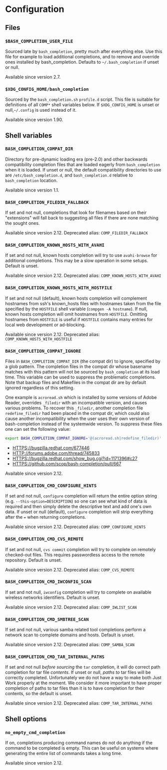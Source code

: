 # Configuration

## Files

### `$BASH_COMPLETION_USER_FILE`

Sourced late by `bash_completion`, pretty much after everything else. Use this
file for example to load additional completions, and to remove and override ones
installed by bash_completion. Defaults to `~/.bash_completion` if unset or null.

Available since version 2.7.

### `$XDG_CONFIG_HOME/bash_completion`

Sourced by the `bash_completion.sh` `profile.d` script. This file is suitable
for definitions of all `COMP*` shell variables below. If `$XDG_CONFIG_HOME` is
unset or null,`~/.config` is used instead of it.

Available since version 1.90.

## Shell variables

### `BASH_COMPLETION_COMPAT_DIR`

Directory for pre-dynamic loading era (pre-2.0) and other backwards
compatibility completion files that are loaded eagerly from `bash_completion`
when it is loaded. If unset or null, the default compatibility directories to
use are `/etc/bash_completion.d`, and `bash_completion.d` relative to
`bash_completion` location.

Available since version 1.1.

### `BASH_COMPLETION_FILEDIR_FALLBACK`

If set and not null, completions that look for filenames based on their
"extensions" will fall back to suggesting all files if there are none matching
the sought ones.

Available since version 2.12. Deprecated alias: `COMP_FILEDIR_FALLBACK`

### `BASH_COMPLETION_KNOWN_HOSTS_WITH_AVAHI`

If set and not null, known hosts completion will try to use `avahi-browse` for
additional completions. This may be a slow operation in some setups. Default is
unset.

Available since version 2.12. Deprecated alias: `COMP_KNOWN_HOSTS_WITH_AVAHI`

### `BASH_COMPLETION_KNOWN_HOSTS_WITH_HOSTFILE`

If set and not null (default), known hosts completion will complement hostnames
from ssh's known_hosts files with hostnames taken from the file specified by the
`HOSTFILE` shell variable (`compgen -A hostname`). If null, known hosts
completion will omit hostnames from `HOSTFILE`. Omitting hostnames from
`HOSTFILE` is useful if `HOSTFILE` contains many entries for local web
development or ad-blocking.

Available since version 2.12. Deprecated alias: `COMP_KNOWN_HOSTS_WITH_HOSTFILE`

### `BASH_COMPLETION_COMPAT_IGNORE`

Files in `BASH_COMPLETION_COMPAT_DIR` (the compat dir) to ignore, specified by a
glob pattern. The completion files in the compat dir whose basename matches with
this pattern will not be sourced by `bash_completion` at its load time. This
variable can be used to suppress the problematic completions. Note that backup
files and Makefiles in the compat dir are by default ignored regardless of this
setting.

One example is `acroread.sh` which is installed by some versions of Adobe
Reader, overrides `_filedir` with an incompatible version, and causes various
problems. To recover this `_filedir`, another completion file `redefine_filedir`
had been placed in the compat dir, which could also cause another
incompatibility when the user uses their own version of bash-completion instead
of the systemwide version. To suppress these files one can set the following
value:

```bash
export BASH_COMPLETION_COMPAT_IGNORE='@(acroread.sh|redefine_filedir)'
```

-   <HTTPS://bugzilla.redhat.com/677446>
-   <HTTP://forums.adobe.com/thread/745833>
-   <HTTPS://bugzilla.redhat.com/show_bug.cgi?id=1171396#c27>
-   <HTTPS://github.com/scop/bash-completion/pull/667>

Available since version 2.12.

### `BASH_COMPLETION_CMD_CONFIGURE_HINTS`

If set and not null, `configure` completion will return the entire option string
(e.g. `--this-option=DESCRIPTION`) so one can see what kind of data is required
and then simply delete the descriptive text and add one's own data. If unset or
null (default), `configure` completion will strip everything after the `=` when
returning completions.

Available since version 2.12. Deprecated alias: `COMP_CONFIGURE_HINTS`

### `BASH_COMPLETION_CMD_CVS_REMOTE`

If set and not null, `cvs commit` completion will try to complete on remotely
checked-out files. This requires passwordless access to the remote repository.
Default is unset.

Available since version 2.12. Deprecated alias: `COMP_CVS_REMOTE`

### `BASH_COMPLETION_CMD_IWCONFIG_SCAN`

If set and not null, `iwconfig` completion will try to complete on available
wireless networks identifiers. Default is unset.

Available since version 2.12. Deprecated alias: `COMP_IWLIST_SCAN`

### `BASH_COMPLETION_CMD_SMBTREE_SCAN`

If set and not null, various samba related tool completions perform a network
scan to complete domains and hosts. Default is unset.

Available since version 2.12. Deprecated alias: `COMP_SAMBA_SCAN`

### `BASH_COMPLETION_CMD_TAR_INTERNAL_PATHS`

If set and not null _before sourcing_ the `tar` completion, it will do correct
path completion for tar file _contents_. If unset or null, _paths to_ tar files
will be correctly completed. Unfortunately we do not have a way to make both
Just Work properly at the moment. We consider it more important to have proper
completion of paths to tar files than it is to have completion for their
contents, so the default is unset.

Available since version 2.12. Deprecated alias: `COMP_TAR_INTERNAL_PATHS`

## Shell options

### `no_empty_cmd_completion`

If on, completions producing command names do not do anything if the command to
be completed is empty. This can be useful on systems where generating the entire
list of commands takes a long time.

Available since version 2.12.
